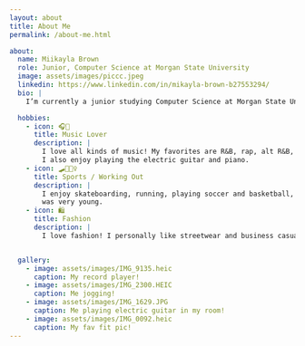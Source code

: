 ```yaml
---
layout: about
title: About Me
permalink: /about-me.html

about:
  name: Miikayla Brown
  role: Junior, Computer Science at Morgan State University
  image: assets/images/piccc.jpeg
  linkedin: https://www.linkedin.com/in/mikayla-brown-b27553294/
  bio: |
    I’m currently a junior studying Computer Science at Morgan State University in Baltimore, Maryland. I expect to graduate in 2027.

  hobbies:
    - icon: 🎧🎼
      title: Music Lover
      description: |
        I love all kinds of music! My favorites are R&B, rap, alt R&B, and indie. My favorite artist of all time is Frank Ocean! 
        I also enjoy playing the electric guitar and piano.
    - icon: 🛹🏋🏽‍♀️
      title: Sports / Working Out
      description: |
        I enjoy skateboarding, running, playing soccer and basketball, and going to the gym. I've been playing sports and skateboarding since I 
        was very young.
    - icon: 🛍️
      title: Fashion
      description: |
        I love fashion! I personally like streetwear and business casual styles.


  gallery:
    - image: assets/images/IMG_9135.heic
      caption: My record player!
    - image: assets/images/IMG_2300.HEIC
      caption: Me jogging!
    - image: assets/images/IMG_1629.JPG
      caption: Me playing electric guitar in my room!
    - image: assets/images/IMG_0092.heic
      caption: My fav fit pic!
---
```

